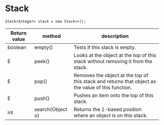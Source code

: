 # Stack
~~~
Stack<Integer> stack = new Stack<>();
~~~
| Return value | method | description |
| ------------ | ------ | ----------- |
| boolean | empty() | Tests if this stack is empty. |
| E | peek() | Looks at the object at the top of this stack without removing it from the stack. |
| E | pop() | Removes the object at the top of this stack and returns that object as the value of this function. |
| E | push() | Pushes an item onto the top of this stack. |
| int | search(Object o) | Returns the 1-based position where an object is on this stack. |

